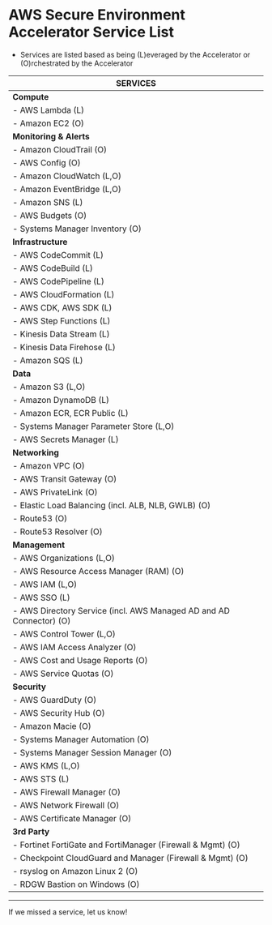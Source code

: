 # AWS Secure Environment Accelerator Service List

- Services are listed based as being (L)everaged by the Accelerator or (O)rchestrated by the Accelerator

| SERVICES                                                            |
| ------------------------------------------------------------------- |
| **Compute**                                                         |
| - AWS Lambda (L)                                                    |
| - Amazon EC2 (O)                                                    |
| **Monitoring & Alerts**                                             |
| - Amazon CloudTrail (O)                                             |
| - AWS Config (O)                                                    |
| - Amazon CloudWatch (L,O)                                           |
| - Amazon EventBridge (L,O)                                          |
| - Amazon SNS (L)                                                    |
| - AWS Budgets (O)                                                   |
| - Systems Manager Inventory (O)                                     |
| **Infrastructure**                                                  |
| - AWS CodeCommit (L)                                                |
| - AWS CodeBuild (L)                                                 |
| - AWS CodePipeline (L)                                              |
| - AWS CloudFormation (L)                                            |
| - AWS CDK, AWS SDK (L)                                              |
| - AWS Step Functions (L)                                            |
| - Kinesis Data Stream (L)                                           |
| - Kinesis Data Firehose (L)                                         |
| - Amazon SQS (L)                                                    |
| **Data**                                                            |
| - Amazon S3 (L,O)                                                   |
| - Amazon DynamoDB (L)                                               |
| - Amazon ECR, ECR Public (L)                                        |
| - Systems Manager Parameter Store (L,O)                             |
| - AWS Secrets Manager (L)                                           |
| **Networking**                                                      |
| - Amazon VPC (O)                                                    |
| - AWS Transit Gateway (O)                                           |
| - AWS PrivateLink (O)                                               |
| - Elastic Load Balancing (incl. ALB, NLB, GWLB) (O)                 |
| - Route53 (O)                                                       |
| - Route53 Resolver (O)                                              |
| **Management**                                                      |
| - AWS Organizations (L,O)                                           |
| - AWS Resource Access Manager (RAM) (O)                             |
| - AWS IAM (L,O)                                                     |
| - AWS SSO (L)                                                       |
| - AWS Directory Service (incl. AWS Managed AD and AD Connector) (O) |
| - AWS Control Tower (L,O)                                           |
| - AWS IAM Access Analyzer (O)                                       |
| - AWS Cost and Usage Reports (O)                                    |
| - AWS Service Quotas (O)                                            |
| **Security**                                                        |
| - AWS GuardDuty (O)                                                 |
| - AWS Security Hub (O)                                              |
| - Amazon Macie (O)                                                  |
| - Systems Manager Automation (O)                                    |
| - Systems Manager Session Manager (O)                               |
| - AWS KMS (L,O)                                                     |
| - AWS STS (L)                                                       |
| - AWS Firewall Manager (O)                                          |
| - AWS Network Firewall (O)                                          |
| - AWS Certificate Manager (O)                                       |
| **3rd Party**                                                       |
| - Fortinet FortiGate and FortiManager (Firewall & Mgmt) (O)         |
| - Checkpoint CloudGuard and Manager (Firewall & Mgmt) (O)           |
| - rsyslog on Amazon Linux 2 (O)                                     |
| - RDGW Bastion on Windows (O)                                       |

---

If we missed a service, let us know!